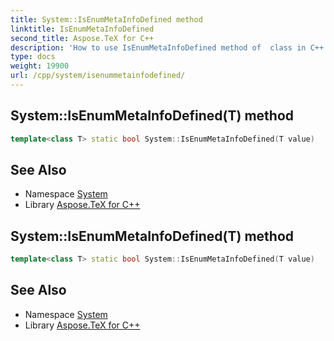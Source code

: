 ```yaml
---
title: System::IsEnumMetaInfoDefined method
linktitle: IsEnumMetaInfoDefined
second_title: Aspose.TeX for C++
description: 'How to use IsEnumMetaInfoDefined method of  class in C++.'
type: docs
weight: 19900
url: /cpp/system/isenummetainfodefined/
---
```

## System::IsEnumMetaInfoDefined(T) method




```cpp
template<class T> static bool System::IsEnumMetaInfoDefined(T value)
```

## See Also

* Namespace [System](../)
* Library [Aspose.TeX for C++](../../)
## System::IsEnumMetaInfoDefined(T) method




```cpp
template<class T> static bool System::IsEnumMetaInfoDefined(T value)
```

## See Also

* Namespace [System](../)
* Library [Aspose.TeX for C++](../../)

